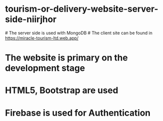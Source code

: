 ﻿# tourism-or-delivery-website-server-side-niirjhor
﻿# The server side is used with MongoDB
﻿# The client site can be found in https://miracle-tourism-ltd.web.app/
# The website is primary on the development stage
# HTML5, Bootstrap are used
# Firebase is used for Authentication
